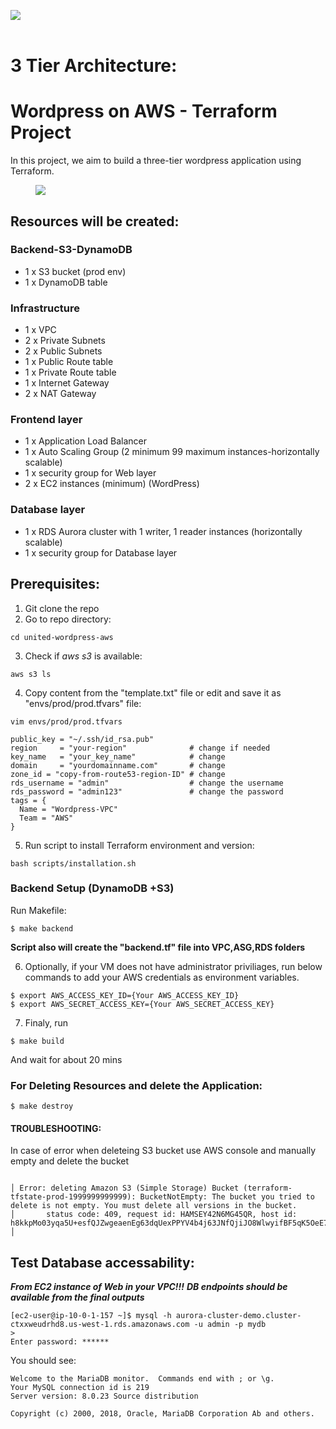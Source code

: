 <img src="https://github.com/devops-cloud-group/united-wordpress-aws/badge.svg?branch=main"><br>
<br>
# 3 Tier Architecture:
# Wordpress on AWS - Terraform Project 

In this project, we aim to build a three-tier wordpress application using Terraform.
<figure>
<img src="https://www.wellarchitectedlabs.com/Reliability/300_Testing_for_Resiliency_of_EC2_RDS_and_S3/Images/ThreeTierArchitecture.png">
</figure>

## Resources will be created:

### Backend-S3-DynamoDB
* 1 x S3 bucket (prod env)
* 1 x DynamoDB table

### Infrastructure
* 1 x VPC 
* 2 x Private Subnets 
* 2 x Public Subnets 
* 1 x Public Route table 
* 1 x Private Route table
* 1 x Internet Gateway 
* 2 x NAT Gateway  

### Frontend layer

* 1 x Application Load Balancer 
* 1 x Auto Scaling Group (2 minimum 99 maximum instances-horizontally scalable) 
* 1 x security group for Web layer 
* 2 x EC2 instances (minimum) (WordPress)


### Database layer

* 1 x RDS Aurora cluster with 1 writer, 1 reader instances (horizontally scalable)
* 1 x security group for Database layer  


## Prerequisites: 
1. Git clone the repo
2. Go to repo directory:
```shell
cd united-wordpress-aws
```

3. Check if  *aws s3*  is available:
```shell
aws s3 ls
```

4. Copy content from the "template.txt" file or edit and save it as "envs/prod/prod.tfvars" file:

```shell 
vim envs/prod/prod.tfvars
```

```shell 
public_key = "~/.ssh/id_rsa.pub"
region     = "your-region"              # change if needed
key_name   = "your_key_name"            # change
domain     = "yourdomainname.com"       # change
zone_id = "copy-from-route53-region-ID" # change
rds_username = "admin"                  # change the username 
rds_password = "admin123"               # change the password 
tags = {
  Name = "Wordpress-VPC"
  Team = "AWS"
}
```
5. Run script to install Terraform environment and version:

```shell
bash scripts/installation.sh
```
### Backend Setup (DynamoDB +S3)
Run Makefile:

```shell
$ make backend
```
**Script also will create  the "backend.tf" file into VPC,ASG,RDS folders**


6. Optionally, if your VM does not have administrator priviliages, run below commands to add your AWS credentials as environment variables.

```shell 
$ export AWS_ACCESS_KEY_ID={Your AWS_ACCESS_KEY_ID} 
$ export AWS_SECRET_ACCESS_KEY={Your AWS_SECRET_ACCESS_KEY} 

```

7. Finaly, run 
```shell
$ make build
```
And wait for about 20 mins


### For Deleting Resources and delete the Application:

```shell
$ make destroy

```
#### TROUBLESHOOTING: 

In case of error when deleteing S3 bucket use AWS console and manually empty and delete the bucket
```shell

│ Error: deleting Amazon S3 (Simple Storage) Bucket (terraform-tfstate-prod-1999999999999): BucketNotEmpty: The bucket you tried to delete is not empty. You must delete all versions in the bucket.
│       status code: 409, request id: HAMSEY42N6MG45QR, host id: h8kkpMo03yqa5U+esfQJZwgeaenEg63dqUexPPYV4b4j63JNfQjiJO8WlwyifBF5qK5OeE7ZXlU=
│ 
```

## Test Database accessability: 

***From EC2 instance of Web in your VPC!!!***
***DB endpoints should be available from the final outputs***

```shell 
[ec2-user@ip-10-0-1-157 ~]$ mysql -h aurora-cluster-demo.cluster-ctxxweudrhd8.us-west-1.rds.amazonaws.com -u admin -p mydb
>
Enter password: ******
```
You should see:

```shell 
Welcome to the MariaDB monitor.  Commands end with ; or \g.
Your MySQL connection id is 219
Server version: 8.0.23 Source distribution

Copyright (c) 2000, 2018, Oracle, MariaDB Corporation Ab and others.

```
